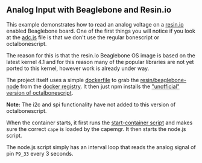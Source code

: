 ## Analog Input with Beaglebone and Resin.io

This example demonstrates how to read an analog voltage on a [resin.io](https://resin.io/) enabled Beaglebone board.
One of the first things you will notice if you look at the [adc.js](/adc.js) file
is that we don't use the regular bonescript or octalbonescript.

The reason for this is that the resin.io Beaglebone OS image is based on the latest kernel 4.1 and for this reason many of the popular libraries are not yet ported to this kernel, however work is already under way.

The project itself uses a simple [dockerfile](/Dockerfile) to grab the [resin/beaglebone-node](https://hub.docker.com/r/resin/beaglebone-node/) from the [docker registry](https://hub.docker.com). It then just npm installs the ["unofficial" version of octalbonescript](https://www.npmjs.com/package/octalbonescript_capemgr4_1).

__Note:__ The i2c and spi functionality have not added to this version of octalbonescript.

When the container starts, it first runs the [start-container script](/start-container.sh) and makes sure the correct `cape` is loaded by the capemgr. It then starts the node.js script.

The node.js script simply has an interval loop that reads the analog signal of pin `P9_33` every 3 seconds.
